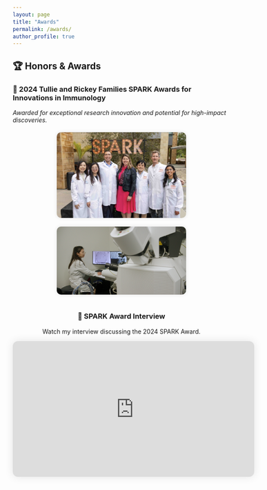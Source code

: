 ```yaml
---
layout: page
title: "Awards"
permalink: /awards/
author_profile: true
---
```


## 🏆 Honors & Awards

### 🔹 2024 Tullie and Rickey Families SPARK Awards for Innovations in Immunology   
*Awarded for exceptional research innovation and potential for high-impact discoveries.*

<div style="display: flex; flex-wrap: wrap; justify-content: center; gap: 20px; margin: 20px 0;">

  <img src="/images/SPARKaward.jpeg" alt="Receiving SPARK Award" width="300" style="border-radius: 10px; box-shadow: 0 0 10px rgba(0,0,0,0.1);">

  <img src="/images/SPARKyoutube.jpg" alt="SPARK YouTube interview" width="300" style="border-radius: 10px; box-shadow: 0 0 10px rgba(0,0,0,0.1);">

</div>

<div style="text-align: center; margin-top: 40px;">

  <h3>🎥 SPARK Award Interview</h3>
  <p>Watch my interview discussing the 2024 SPARK Award.</p>

  <iframe width="560" height="315" src="https://www.youtube.com/embed/W1x3Bv4rP9U" 
  title="SPARK Interview" frameborder="0" 
  allow="accelerometer; autoplay; clipboard-write; encrypted-media; gyroscope; picture-in-picture" 
  allowfullscreen style="border-radius: 12px; box-shadow: 0 0 20px rgba(0,0,0,0.1);"></iframe>

</div>

